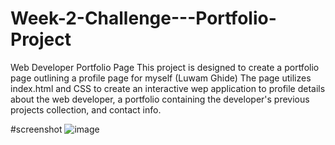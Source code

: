 # Week-2-Challenge---Portfolio-Project
Web Developer Portfolio Page
This project is designed to create a portfolio page outlining a profile page for myself (Luwam Ghide)
The page utilizes index.html and CSS to create an interactive wep application to profile details about 
the web developer, a portfolio containing the developer's previous projects collection, and contact info.

#screenshot
![image](https://user-images.githubusercontent.com/111549689/193966536-a64c46fe-1041-468e-982f-86c146f544cd.png)
